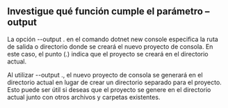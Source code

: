 ## Investigue qué función cumple el parámetro –output

La opción --output . en el comando dotnet new console especifica la ruta de salida o directorio donde se creará el nuevo proyecto de consola. En este caso, el punto (.) indica que el proyecto se creará en el directorio actual.

Al utilizar --output ., el nuevo proyecto de consola se generará en el directorio actual en lugar de crear un directorio separado para el proyecto. Esto puede ser útil si deseas que el proyecto se genere en el directorio actual junto con otros archivos y carpetas existentes.
